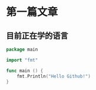 # 第一篇文章

## 目前正在学的语言
``` go
package main

import "fmt"

func main () {
	fmt.Println("Hello Github!")
}
```